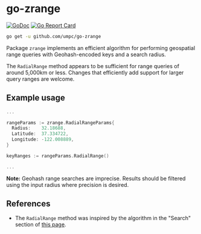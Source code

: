 # go-zrange

[![GoDoc](https://godoc.org/github.com/umpc/go-zrange?status.svg)](https://godoc.org/github.com/umpc/go-zrange)
[![Go Report Card](https://goreportcard.com/badge/github.com/umpc/go-zrange)](https://goreportcard.com/report/github.com/umpc/go-zrange)

```sh
go get -u github.com/umpc/go-zrange
```

Package `zrange` implements an efficient algorithm for performing geospatial range queries with Geohash-encoded keys and a search radius.

The `RadialRange` method appears to be sufficient for range queries of around 5,000km or less. Changes that efficiently add support for larger query ranges are welcome.

## Example usage

```go
...

rangeParams := zrange.RadialRangeParams{
  Radius:    32.18688,
  Latitude:  37.334722,
  Longitude: -122.008889,
}

keyRanges := rangeParams.RadialRange()

...
```

**Note:** Geohash range searches are imprecise. Results should be filtered using the input radius where precision is desired.

## References

* The `RadialRange` method was inspired by the algorithm in the "Search" section of [this page](https://web.archive.org/web/20180526044934/https://github.com/yinqiwen/ardb/wiki/Spatial-Index#search).
